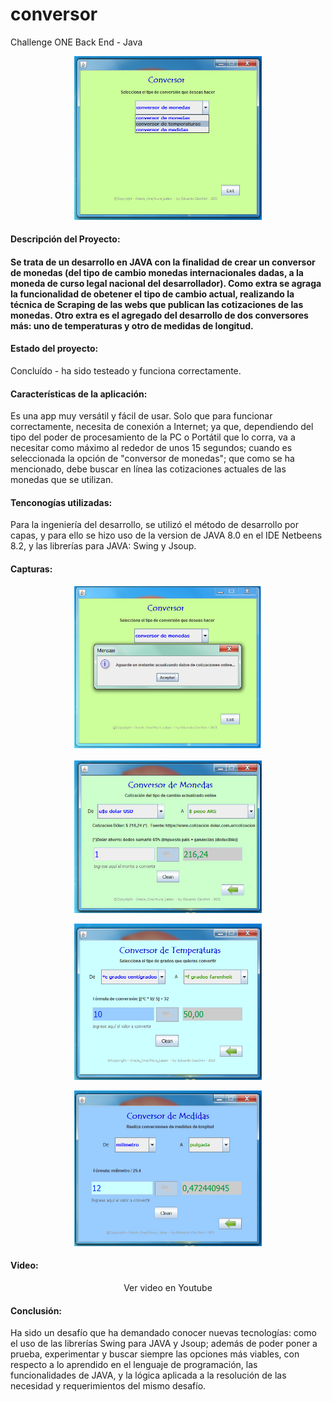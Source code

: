 # conversor
Challenge ONE Back End - Java
<div><p style = 'text-align:center;'><img src="https://github.com/EduardoCecchini/conversor/blob/main/Conversor/2.png?format=jpg&name=small" alt="JuveYell" width="300px">
</p></div>
<h4>Descripción del Proyecto: <h4><p>Se trata de un desarrollo en JAVA con la finalidad de crear un conversor de monedas (del tipo de cambio monedas internacionales dadas, a la moneda de curso legal nacional del desarrollador). Como extra se agraga la funcionalidad de obetener el tipo de cambio actual, realizando la técnica de Scraping de las webs que publican las cotizaciones de las monedas. Otro extra es el agregado del desarrollo de dos conversores más: uno de temperaturas y otro de medidas de longitud.</p>
<h4>Estado del proyecto:</h4> <p>Concluído - ha sido testeado y funciona correctamente.</p>
<h4>Características de la aplicación:</h4> <p>Es una app muy versátil y fácil de usar. Solo que para funcionar correctamente, necesita de conexión a Internet; ya que, dependiendo del tipo del poder de procesamiento de la PC o Portátil que lo corra, va a necesitar como máximo al rededor de unos 15 segundos; cuando es seleccionada la opción de "conversor de monedas"; que como se ha mencionado, debe buscar en línea las cotizaciones actuales de las monedas que se utilizan.</p>
<h4>Tenconogías utilizadas:</h4> <p>Para la ingeniería del desarrollo, se utilizó el método de desarrollo por capas, y para ello se hizo uso de la version de JAVA 8.0 en el IDE Netbeens 8.2, y las librerías para JAVA: Swing y Jsoup.</p>
  <h4>Capturas: </h4>
  <div><p style = 'text-align:center;'><img src="https://github.com/EduardoCecchini/conversor/blob/main/Conversor/3.png?format=jpg&name=small" alt="JuveYell" width="300px">
</p></div>
<div><p style = 'text-align:center;'><img src="https://github.com/EduardoCecchini/conversor/blob/main/Conversor/5.png?format=jpg&name=small" alt="JuveYell" width="300px">
</p></div>
<div><p style = 'text-align:center;'><img src="https://github.com/EduardoCecchini/conversor/blob/main/Conversor/9.png?format=jpg&name=small" alt="JuveYell" width="300px">
</p></div>
<div><p style = 'text-align:center;'><img src="https://github.com/EduardoCecchini/conversor/blob/main/Conversor/10.png?format=jpg&name=small" alt="JuveYell" width="300px">
</p></div>
<h4>Video: </h4>
<div><p style = 'text-align:center;'><a hef="https://youtu.be/ofqkzqlzjZQ">Ver video en Youtube</a></div>
</p>
<h4>Conclusión:</h4> <p>Ha sido un desafío que ha demandado conocer nuevas tecnologías: como el uso de las librerías Swing para JAVA y Jsoup; además de poder poner a prueba, experimentar y buscar siempre las opciones más viables, con respecto a lo aprendido en el lenguaje de programación, las funcionalidades de JAVA, y la lógica aplicada a la resolución de las necesidad y requerimientos del mismo desafío.</p><br><br>
